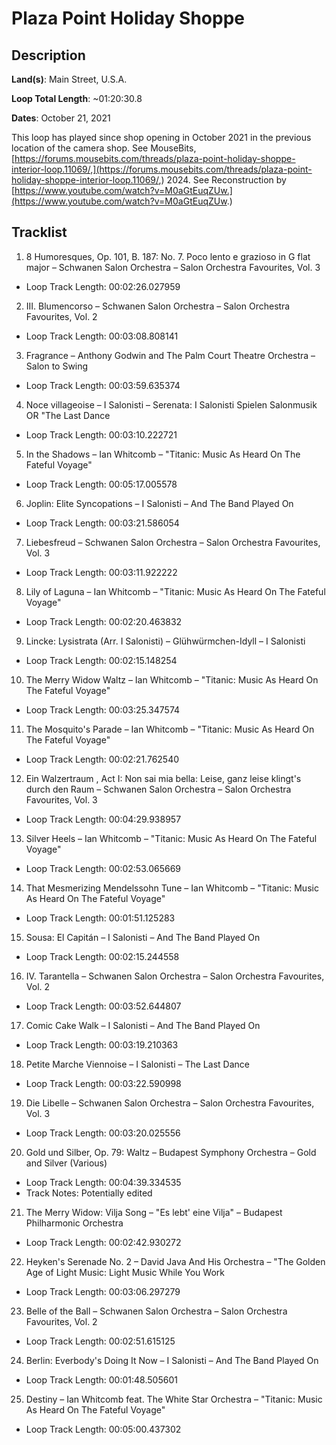# Plaza Point Holiday Shoppe

## Description

**Land(s)**: Main Street, U.S.A.

**Loop Total Length**: ~01:20:30.8

**Dates**: October 21, 2021

This loop has played since shop opening in October 2021 in the previous location of the camera shop. See MouseBits, [https://forums.mousebits.com/threads/plaza-point-holiday-shoppe-interior-loop.11069/,](https://forums.mousebits.com/threads/plaza-point-holiday-shoppe-interior-loop.11069/,) 2024. See Reconstruction by [https://www.youtube.com/watch?v=M0aGtEuqZUw.](https://www.youtube.com/watch?v=M0aGtEuqZUw.)

## Tracklist

1. 8 Humoresques, Op. 101, B. 187: No. 7. Poco lento e grazioso in G flat major – Schwanen Salon Orchestra – Salon Orchestra Favourites, Vol. 3
- Loop Track Length: 00:02:26.027959

2. III. Blumencorso – Schwanen Salon Orchestra – Salon Orchestra Favourites, Vol. 2
- Loop Track Length: 00:03:08.808141

3. Fragrance – Anthony Godwin and The Palm Court Theatre Orchestra – Salon to Swing
- Loop Track Length: 00:03:59.635374

4. Noce villageoise – I Salonisti – Serenata: I Salonisti Spielen Salonmusik OR "The Last Dance
- Loop Track Length: 00:03:10.222721

5. In the Shadows – Ian Whitcomb – "Titanic: Music As Heard On The Fateful Voyage"
- Loop Track Length: 00:05:17.005578

6. Joplin: Elite Syncopations – I Salonisti – And The Band Played On
- Loop Track Length: 00:03:21.586054

7. Liebesfreud – Schwanen Salon Orchestra – Salon Orchestra Favourites, Vol. 3
- Loop Track Length: 00:03:11.922222

8. Lily of Laguna – Ian Whitcomb – "Titanic: Music As Heard On The Fateful Voyage"
- Loop Track Length: 00:02:20.463832

9. Lincke: Lysistrata (Arr. I Salonisti) – Glühwürmchen-Idyll – I Salonisti
- Loop Track Length: 00:02:15.148254

10. The Merry Widow Waltz – Ian Whitcomb – "Titanic: Music As Heard On The Fateful Voyage"
- Loop Track Length: 00:03:25.347574

11. The Mosquito's Parade – Ian Whitcomb – "Titanic: Music As Heard On The Fateful Voyage"
- Loop Track Length: 00:02:21.762540

12. Ein Walzertraum , Act I: Non sai mia bella: Leise, ganz leise klingt's durch den Raum – Schwanen Salon Orchestra – Salon Orchestra Favourites, Vol. 3
- Loop Track Length: 00:04:29.938957

13. Silver Heels – Ian Whitcomb – "Titanic: Music As Heard On The Fateful Voyage"
- Loop Track Length: 00:02:53.065669

14. That Mesmerizing Mendelssohn Tune – Ian Whitcomb – "Titanic: Music As Heard On The Fateful Voyage"
- Loop Track Length: 00:01:51.125283

15. Sousa: El Capitán – I Salonisti – And The Band Played On
- Loop Track Length: 00:02:15.244558

16. IV. Tarantella – Schwanen Salon Orchestra – Salon Orchestra Favourites, Vol. 2
- Loop Track Length: 00:03:52.644807

17. Comic Cake Walk – I Salonisti – And The Band Played On
- Loop Track Length: 00:03:19.210363

18. Petite Marche Viennoise – I Salonisti – The Last Dance
- Loop Track Length: 00:03:22.590998

19. Die Libelle – Schwanen Salon Orchestra – Salon Orchestra Favourites, Vol. 3
- Loop Track Length: 00:03:20.025556

20. Gold und Silber, Op. 79: Waltz – Budapest Symphony Orchestra – Gold and Silver (Various)
- Loop Track Length: 00:04:39.334535
- Track Notes: Potentially edited

21. The Merry Widow: Vilja Song – "Es lebt'
  eine Vilja" – Budapest Philharmonic Orchestra
- Loop Track Length: 00:02:42.930272

22. Heyken's Serenade No. 2 – David Java And His Orchestra – "The Golden Age of Light Music: Light Music While You Work
- Loop Track Length: 00:03:06.297279

23. Belle of the Ball – Schwanen Salon
  Orchestra – Salon Orchestra Favourites, Vol. 2
- Loop Track Length: 00:02:51.615125

24. Berlin: Everbody's Doing It Now – I Salonisti – And The Band Played On
- Loop Track Length: 00:01:48.505601

25. Destiny – Ian Whitcomb
  feat. The White Star Orchestra – "Titanic: Music As Heard On The Fateful Voyage"
- Loop Track Length: 00:05:00.437302
